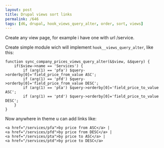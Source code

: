 ```yaml
---
layout: post
title: Drupal views sort links
permalink: /646
tags: [d6, drupal, hook_views_query_alter, order, sort, views]
---
```


Create any view page, for example i have one with url /service.

Create simple module wich will implement `hook__views_query_alter`, like this:

    function sync_company_prices_views_query_alter(&$view, &$query) {
        if($view->name == 'Services') {
            if (arg(1) == 'pfa') $query->orderby[0]='field_price_from_value ASC';
            if (arg(1) == 'pfd') $query->orderby[0]='field_price_from_value DESC';
            if (arg(1) == 'pta') $query->orderby[0]='field_price_to_value ASC';
            if (arg(1) == 'ptd') $query->orderby[0]='field_price_to_value DESC';
        }
    }

Now anywhere in theme u can add links like:

    <a href="/services/pfa">by price from ASC</a> |
    <a href="/services/pfd">by price from DESC</a> |
    <a href="/services/pta">by price to ASC</a> |
    <a href="/services/ptd">by price to DESC</a>
